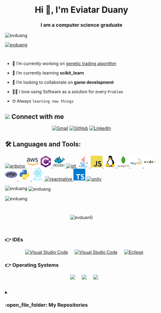 <h1 align="center">Hi 👋, I'm Eviatar Duany</h1>
<h3 align="center">I am a computer science graduate</h3>

<p align="left"> <img src="https://komarev.com/ghpvc/?username=evduang&label=Profile%20views&color=0e75b6&style=flat" alt="evduang" /> </p>

<p align="left"> <a href="https://github.com/ryo-ma/github-profile-trophy"><img src="https://github-profile-trophy.vercel.app/?username=evduang" alt="evduang" /></a> </p>

<p align="left"> <a href="https://twitter.com/" target="blank"><img src="https://img.shields.io/twitter/follow/?logo=twitter&style=for-the-badge" alt="" /></a> </p>

- 🔭 I’m currently working on [genetic trading algorithm](https://github.com/evduanG/Indicator-based-genetic-trading-algorithm)

- 🌱 I’m currently learning **scikit_learn**

- 👯 I’m looking to collaborate on **game development**
- :technologist: I love using Software as a solution for every `Problem`
- :nerd_face: Always `learning new things`

## <img src="https://media.giphy.com/media/iY8CRBdQXODJSCERIr/giphy.gif" width="30px"> Connect with me
<p align="center">
	<a href="mailto:Eviatar.Duany@gmail.com"><img img src="https://img.shields.io/badge/gmail-%23EA4335.svg?style=plastic&logo=gmail&logoColor=white" alt="Gmail"/></a>
	<a href="https://github.com/evduanG"><img src="https://img.shields.io/badge/github-%23181717.svg?style=plastic&logo=github&logoColor=white" alt="GitHub"/></a>
	<a href="https://www.linkedin.com/in/eviatar-duany/"><img src="https://img.shields.io/badge/linkedin-%230A66C2.svg?style=plastic&logo=linkedin&logoColor=white" alt="LinkedIn"/></a>
</p>

## 🛠️ Languages and Tools:

<p align="left"> <a href="https://www.arduino.cc/" target="_blank" rel="noreferrer"> <img src="https://cdn.worldvectorlogo.com/logos/arduino-1.svg" alt="arduino" width="40" height="40"/> </a> <a href="https://aws.amazon.com" target="_blank" rel="noreferrer"> <img src="https://raw.githubusercontent.com/devicons/devicon/master/icons/amazonwebservices/amazonwebservices-original-wordmark.svg" alt="aws" width="40" height="40"/> </a> <a href="https://www.w3schools.com/cs/" target="_blank" rel="noreferrer"> <img src="https://raw.githubusercontent.com/devicons/devicon/master/icons/csharp/csharp-original.svg" alt="csharp" width="40" height="40"/> </a> <a href="https://www.docker.com/" target="_blank" rel="noreferrer"> <img src="https://raw.githubusercontent.com/devicons/devicon/master/icons/docker/docker-original-wordmark.svg" alt="docker" width="40" height="40"/> </a> <a href="https://git-scm.com/" target="_blank" rel="noreferrer"> <img src="https://www.vectorlogo.zone/logos/git-scm/git-scm-icon.svg" alt="git" width="40" height="40"/> </a> <a href="https://www.java.com" target="_blank" rel="noreferrer"> <img src="https://raw.githubusercontent.com/devicons/devicon/master/icons/java/java-original.svg" alt="java" width="40" height="40"/> </a> <a href="https://developer.mozilla.org/en-US/docs/Web/JavaScript" target="_blank" rel="noreferrer"> <img src="https://raw.githubusercontent.com/devicons/devicon/master/icons/javascript/javascript-original.svg" alt="javascript" width="40" height="40"/> </a> <a href="https://www.linux.org/" target="_blank" rel="noreferrer"> <img src="https://raw.githubusercontent.com/devicons/devicon/master/icons/linux/linux-original.svg" alt="linux" width="40" height="40"/> </a> <a href="https://www.mongodb.com/" target="_blank" rel="noreferrer"> <img src="https://raw.githubusercontent.com/devicons/devicon/master/icons/mongodb/mongodb-original-wordmark.svg" alt="mongodb" width="40" height="40"/> </a> <a href="https://www.mysql.com/" target="_blank" rel="noreferrer"> <img src="https://raw.githubusercontent.com/devicons/devicon/master/icons/mysql/mysql-original-wordmark.svg" alt="mysql" width="40" height="40"/> </a> <a href="https://nodejs.org" target="_blank" rel="noreferrer"> <img src="https://raw.githubusercontent.com/devicons/devicon/master/icons/nodejs/nodejs-original-wordmark.svg" alt="nodejs" width="40" height="40"/> </a> <a href="https://www.php.net" target="_blank" rel="noreferrer"> <img src="https://raw.githubusercontent.com/devicons/devicon/master/icons/php/php-original.svg" alt="php" width="40" height="40"/> </a> <a href="https://www.python.org" target="_blank" rel="noreferrer"> <img src="https://raw.githubusercontent.com/devicons/devicon/master/icons/python/python-original.svg" alt="python" width="40" height="40"/> </a> <a href="https://reactjs.org/" target="_blank" rel="noreferrer"> <img src="https://raw.githubusercontent.com/devicons/devicon/master/icons/react/react-original-wordmark.svg" alt="react" width="40" height="40"/> </a> <a href="https://reactnative.dev/" target="_blank" rel="noreferrer"> <img src="https://reactnative.dev/img/header_logo.svg" alt="reactnative" width="40" height="40"/> </a> <a href="https://www.typescriptlang.org/" target="_blank" rel="noreferrer"> <img src="https://raw.githubusercontent.com/devicons/devicon/master/icons/typescript/typescript-original.svg" alt="typescript" width="40" height="40"/> </a> <a href="https://unity.com/" target="_blank" rel="noreferrer"> <img src="https://www.vectorlogo.zone/logos/unity3d/unity3d-icon.svg" alt="unity" width="40" height="40"/> </a> </p>

<p><img align="left" src="https://github-readme-stats.vercel.app/api/top-langs?username=evduang&show_icons=true&locale=en&layout=compact" alt="evduang" /></p>

<p>&nbsp;<img align="center" src="https://github-readme-stats.vercel.app/api?username=evduang&show_icons=true&locale=en" alt="evduang" /></p>

<p><img align="center" src="https://github-readme-streak-stats.herokuapp.com/?user=evduang&" alt="evduang" /></p>


<br>

<p align="center"> 
	<img src="https://komarev.com/ghpvc/?username=evduanG&label=Profile%20views&color=0e75b6&style=plastic" alt="evduanG" /> 
</p>
<br>

 ### 👉 IDEs
 
<p align="center">
  &emsp;
    <a href="#"><img alt="Visual Studio Code" src="https://img.shields.io/badge/Visual%20Studio%20Code-0078d7.svg?style=plastic&logo=visual-studio-code&logoColor=white"></a>
    &emsp;
    <a href="#"><img alt="Visual Studio Code" src="https://img.shields.io/badge/Visual%20Studio-0078d7.svg?style=plastic&logo=visual-studio&logoColor=white"></a>
  &emsp;
    <a href="#"><img alt="Eclipse" src="https://img.shields.io/badge/eclipse%20ide-%232C2255.svg?&style=plastic&logo=eclipse%20ide&logoColor=white" /></a>
</p>

 ### 👉 Operating Systems
 
<p align="center">
  &emsp;
    <a href="#"><img src="https://img.shields.io/badge/Linux-FCC624?style=plastic&logo=linux&logoColor=black"></a>
  &emsp;
    <a href="#"><img src="https://img.shields.io/badge/Ubuntu-E95420?style=plastic&logo=ubuntu&logoColor=white"></a>
  &emsp;
    <a href="#"><img src="https://img.shields.io/badge/Windows-0078D6?style=plastic&logo=windows&logoColor=white"></a>
</p>

<br/>

<details><summary><h3> :open_file_folder: My Repositories </h3></summary>

----
	
<div>
  <p align="center">
	<a href="https://github.com/evduanG/Web-react-app">
      		<img src="https://github-readme-stats.vercel.app/api/pin/?username=evduanG&repo=Web-react-app&theme=tokyonight" alt="GitHub Stats" />
    	</a>
	<a href="https://github.com/evduanG/DiningCombat">
      		<img src="https://github-readme-stats.vercel.app/api/pin/?username=evduanG&repo=DiningCombat&theme=tokyonight" alt="GitHub Stats" />
    	</a>
    	<a href="https://github.com/evduanG/C22-Ex05-Elkayam-Eviatar">
      		<img src="https://github-readme-stats.vercel.app/api/pin/?username=evduanG&repo=C22-Ex05-Elkayam-Eviatar&theme=tokyonight" alt="GitHub Stats" />
    	</a>
	<a href="https://github.com/evduanG/Indicator-based-genetic-trading-algorithm">
      		<img src="https://github-readme-stats.vercel.app/api/pin/?username=evduanG&repo=Indicator-based-genetic-trading-algorithm&theme=tokyonight" alt="GitHub Stats" />
    	</a>
	<a href="https://github.com/evduanG/db-sakila">
      		<img src="https://github-readme-stats.vercel.app/api/pin/?username=evduanG&repo=db-sakila&theme=tokyonight" alt="GitHub Stats" />
    	</a>
	<a href="https://github.com/evduanG/Tracker">
      		<img src="https://github-readme-stats.vercel.app/api/pin/?username=evduanG&repo=Tracker&theme=tokyonight" alt="GitHub Stats" />
    	</a>
  	<a href="https://github.com/evduanG/Arduino-Red-Light-Green-Light">
      		<img src="https://github-readme-stats.vercel.app/api/pin/?username=evduanG&repo=Arduino-Red-Light-Green-Light&theme=tokyonight" alt="GitHub Stats" />
    	</a>
	<a href="https://github.com/evduanG/post-office-multithread-system">
      		<img src="https://github-readme-stats.vercel.app/api/pin/?username=evduanG&repo=post-office-multithread-system&theme=tokyonight" alt="GitHub Stats" />
    	</a>     	
	
  </p>
</div>
</details>

</br></br>

